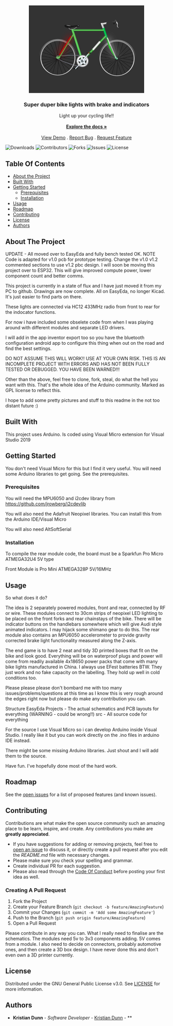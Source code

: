 <br/>
<p align="center">
  <a href="https://github.com/doctorbunhead/BikeLights">
    <img src="images/BikeLights.png" alt="Logo" width="358" height="272">
  </a>

  <h3 align="center">Super duper bike lights with brake and indicators</h3>

  <p align="center">
    Light up your cycling life!!
    <br/>
    <br/>
    <a href="https://github.com/doctorbunhead/BikeLights"><strong>Explore the docs »</strong></a>
    <br/>
    <br/>
    <a href="https://github.com/doctorbunhead/BikeLights">View Demo</a>
    .
    <a href="https://github.com/doctorbunhead/BikeLights/issues">Report Bug</a>
    .
    <a href="https://github.com/doctorbunhead/BikeLights/issues">Request Feature</a>
  </p>
</p>

![Downloads](https://img.shields.io/github/downloads/doctorbunhead/BikeLights/total) ![Contributors](https://img.shields.io/github/contributors/doctorbunhead/BikeLights?color=dark-green) ![Forks](https://img.shields.io/github/forks/doctorbunhead/BikeLights?style=social) ![Issues](https://img.shields.io/github/issues/doctorbunhead/BikeLights) ![License](https://img.shields.io/github/license/doctorbunhead/BikeLights) 

## Table Of Contents

* [About the Project](#about-the-project)
* [Built With](#built-with)
* [Getting Started](#getting-started)
  * [Prerequisites](#prerequisites)
  * [Installation](#installation)
* [Usage](#usage)
* [Roadmap](#roadmap)
* [Contributing](#contributing)
* [License](#license)
* [Authors](#authors)

## About The Project

UPDATE - All moved over to EasyEda and fully bench tested OK. NOTE Code is adapted for v1.0 pcb for prototype testing. Change the v1.0 v1.2 commented sections to use v1.2 pbc design. I will soon be moving this project over to ESP32. This will give improved compute power, lower component count and better comms.

This project is currently in a state of flux and I have just moved it from my PC to github. Drawings are now complete. All on EasyEda, no longer Kicad. It's just easier to find parts on there.

These lights are connected via HC12 433MHz radio from front to rear for the indocator functions.

For now i have included some obselete code from when I was playing around with different modules and separate LED drivers.

I will add in the app inventor export too so you have the bluetooth configuration android app to configure this thing when out on the road and find the best settings.

DO NOT ASSUME THIS WILL WORK!! USE AT YOUR OWN RISK. THIS IS AN INCOMPLETE PROJECT WITH ERRORS AND HAS NOT BEEN FULLY TESTED OR DEBUGGED. YOU HAVE BEEN WARNED!!!

Other than the above, feel free to clone, fork, steal, do what the hell you want with this. That's the whole idea of the Arduino community. Marked as GPL license to reflect this.

I hope to add some pretty pictures and stuff to this readme in the not too distant future :)

## Built With

This project uses Arduino. Is coded using Visual Micro extension for Visual Studio 2019

## Getting Started

You don't need Visual Micro for this but I find it very useful.
You will need some Arduino libraries to get going. See the prerequisites.

### Prerequisites

You will need the MPU6050 and i2cdev library from https://github.com/jrowberg/i2cdevlib

You will also need the Adafruit Neopixel libraries. You can install this from the Arduino IDE/Visual Micro

You will also need AltSoftSerial

### Installation

To compile the rear module code, the board must be a Sparkfun Pro Micro ATMEGA32U4 5V type

Front Module is Pro Mini ATMEGA328P 5V/16MHz

## Usage

So what does it do?

The idea is 2 separately powered modules, front and rear, connected by RF or wire. These modules connect to 30cm strips of neopixel LED lighting to be placed on the front forks and rear chainstays of the bike. There will be indicator buttons on the handlebars somewhere which will give Audi style animated indicators. I may hijack some shimano gear to do this. The rear module also contains an MPU6050 accelerometer to provide gravity corrected brake light functionality measured along the Z-axis.

The end game is to have 2 neat and tidy 3D printed boxes that fit on the bike and look good. Everything will be on waterproof plugs and power will come from readily available 4x18650 power packs that come with many bike lights manufactured in China. I always use EFest batteries BTW. They just work and no fake capacity on the labelling. They hold up well in cold conditions too.

Please please please don't bombard me with too many issues/problems/questions at this time as I know this is very rough around the edges right now but please do make any contribution you can.

Structure EasyEda Projects - The actual schematics and PCB layouts for everything (WARNING - could be wrong!!) src - All source code for everything

For the source I use Visual Micro so i can develop Arduino inside Visual Studio. I really like it but you can work directly on the .ino files in arduino IDE instead.

There might be some missing Arduino libraries. Just shout and I will add them to the source.

Have fun. I've hopefully done most of the hard work.

## Roadmap

See the [open issues](https://github.com/doctorbunhead/BikeLights/issues) for a list of proposed features (and known issues).

## Contributing

Contributions are what make the open source community such an amazing place to be learn, inspire, and create. Any contributions you make are **greatly appreciated**.
* If you have suggestions for adding or removing projects, feel free to [open an issue](https://github.com/doctorbunhead/BikeLights/issues/new) to discuss it, or directly create a pull request after you edit the *README.md* file with necessary changes.
* Please make sure you check your spelling and grammar.
* Create individual PR for each suggestion.
* Please also read through the [Code Of Conduct](https://github.com/doctorbunhead/BikeLights/blob/main/CODE_OF_CONDUCT.md) before posting your first idea as well.

### Creating A Pull Request

1. Fork the Project
2. Create your Feature Branch (`git checkout -b feature/AmazingFeature`)
3. Commit your Changes (`git commit -m 'Add some AmazingFeature'`)
4. Push to the Branch (`git push origin feature/AmazingFeature`)
5. Open a Pull Request

Please contribute in any way you can. What I really need to finalise are the schematics. The modules need 5v to 3v3 components adding. 5V comes from a module. I also need to decide on connectors, probably automotive ones, and then create a 3D box design. I have never done this and don't even own a 3D printer currently.

## License

Distributed under the GNU General Public License v3.0. See [LICENSE](https://github.com/doctorbunhead/BikeLights/blob/main/LICENSE.md) for more information.

## Authors

* **Kristian Dunn** - *Software Developer* - [Kristian Dunn](https://github.com/doctorbunhead/) - **

